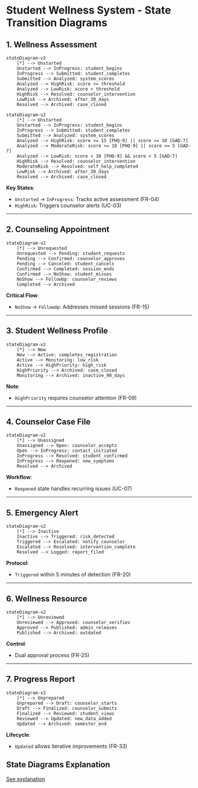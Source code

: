 # Student Wellness System - State Transition Diagrams

## 1. Wellness Assessment
```mermaid
stateDiagram-v2
    [*] --> Unstarted
    Unstarted --> InProgress: student_begins
    InProgress --> Submitted: student_completes
    Submitted --> Analyzed: system_scores
    Analyzed --> HighRisk: score >= threshold
    Analyzed --> LowRisk: score < threshold
    HighRisk --> Resolved: counselor_intervention
    LowRisk --> Archived: after_30_days
    Resolved --> Archived: case_closed
```
```mermaid
stateDiagram-v2
    [*] --> Unstarted
    Unstarted --> InProgress: student_begins
    InProgress --> Submitted: student_completes
    Submitted --> Analyzed: system_scores
    Analyzed --> HighRisk: score >= 15 [PHQ-9] || score >= 10 [GAD-7]
    Analyzed --> ModerateRisk: score >= 10 [PHQ-9] || score >= 5 [GAD-7]
    Analyzed --> LowRisk: score < 10 [PHQ-9] && score < 5 [GAD-7]
    HighRisk --> Resolved: counselor_intervention
    ModerateRisk --> Resolved: self_help_completed
    LowRisk --> Archived: after_30_days
    Resolved --> Archived: case_closed
```
**Key States**:  
- `Unstarted` → `InProgress`: Tracks active assessment (FR-04)  
- `HighRisk`: Triggers counselor alerts (UC-03)  

---

## 2. Counseling Appointment
```mermaid
stateDiagram-v2
    [*] --> Unrequested
    Unrequested --> Pending: student_requests
    Pending --> Confirmed: counselor_approves
    Pending --> Canceled: student_cancels
    Confirmed --> Completed: session_ends
    Confirmed --> NoShow: student_misses
    NoShow --> FollowUp: counselor_reviews
    Completed --> Archived
```
**Critical Flow**:  
- `NoShow` → `FollowUp`: Addresses missed sessions (FR-15)  

---

## 3. Student Wellness Profile
```mermaid
stateDiagram-v2
    [*] --> New
    New --> Active: completes_registration
    Active --> Monitoring: low_risk
    Active --> HighPriority: high_risk
    HighPriority --> Archived: case_closed
    Monitoring --> Archived: inactive_90_days
```
**Note**:  
- `HighPriority` requires counselor attention (FR-09)  

---

## 4. Counselor Case File
```mermaid
stateDiagram-v2
    [*] --> Unassigned
    Unassigned --> Open: counselor_accepts
    Open --> InProgress: contact_initiated
    InProgress --> Resolved: student_confirmed
    InProgress --> Reopened: new_symptoms
    Resolved --> Archived
```
**Workflow**:  
- `Reopened` state handles recurring issues (UC-07)  

---

## 5. Emergency Alert
```mermaid
stateDiagram-v2
    [*] --> Inactive
    Inactive --> Triggered: risk_detected
    Triggered --> Escalated: notify_counselor
    Escalated --> Resolved: intervention_complete
    Resolved --> Logged: report_filed
```
**Protocol**:  
- `Triggered` within 5 minutes of detection (FR-20)  

---

## 6. Wellness Resource
```mermaid
stateDiagram-v2
    [*] --> Unreviewed
    Unreviewed --> Approved: counselor_verifies
    Approved --> Published: admin_releases
    Published --> Archived: outdated
```
**Control**:  
- Dual approval process (FR-25)  

---

## 7. Progress Report
```mermaid
stateDiagram-v2
    [*] --> Unprepared
    Unprepared --> Draft: counselor_starts
    Draft --> Finalized: counselor_submits
    Finalized --> Reviewed: student_views
    Reviewed --> Updated: new_data_added
    Updated --> Archived: semester_end
```
**Lifecycle**:  
- `Updated` allows iterative improvements (FR-33)  


## State Diagrams Explanation  
[See explanation](https://github.com/ZiyandaPetela/Student_Mental_Wellness_Academic_Support_System/blob/main/state_and_workflow_modeling/workflow_explanations.md)  
